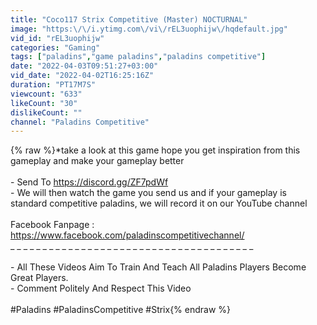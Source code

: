 ```yaml
---
title: "Coco117 Strix Competitive (Master) NOCTURNAL"
image: "https:\/\/i.ytimg.com\/vi\/rEL3uophijw\/hqdefault.jpg"
vid_id: "rEL3uophijw"
categories: "Gaming"
tags: ["paladins","game paladins","paladins competitive"]
date: "2022-04-03T09:51:27+03:00"
vid_date: "2022-04-02T16:25:16Z"
duration: "PT17M7S"
viewcount: "633"
likeCount: "30"
dislikeCount: ""
channel: "Paladins Competitive"
---
```

{% raw %}*take a look at this game hope you get inspiration from this gameplay and make your gameplay better<br /><br />- Send To <a rel="nofollow" target="blank" href="https://discord.gg/ZF7pdWf">https://discord.gg/ZF7pdWf</a><br />- We will then watch the game you send us and if your gameplay is standard competitive paladins, we will record it on our YouTube channel<br /><br />Facebook Fanpage : <br /><a rel="nofollow" target="blank" href="https://www.facebook.com/paladinscompetitivechannel/">https://www.facebook.com/paladinscompetitivechannel/</a><br />_ _ _ _ _ _ _ _ _ _ _ _ _ _ _ _ _ _ _ _ _ _ _ _ _ _ _ _ _ _ _ _ _ _ _ _ _ _<br /><br />- All These Videos Aim To Train And Teach All Paladins Players Become Great Players.<br />- Comment Politely And Respect This Video<br /><br />#Paladins #PaladinsCompetitive #Strix{% endraw %}
